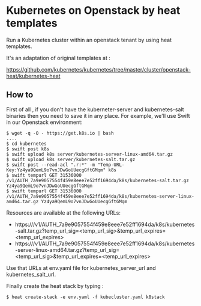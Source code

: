 # Kubernetes on Openstack by heat templates

Run a Kubernetes cluster within an openstack tenant by using heat templates.

It's an adaptation of original templates at :

https://github.com/kubernetes/kubernetes/tree/master/cluster/openstack-heat/kubernetes-heat

## How to

First of all , if you don't have the kuberneter-server and kubernetes-salt binaries then you need to save it in any place.
For example, we'll use Swift in our Openstack environment:

```
$ wget -q -O - https://get.k8s.io | bash
....
$ cd kubernetes
$ swift post k8s
$ swift upload k8s server/kubernetes-server-linux-amd64.tar.gz
$ swift upload k8s server/kubernetes-salt.tar.gz
$ swift post --read-acl ".r:*" -m "Temp-URL-Key:Yz4ya9QemL9o7vnJDwGoUUecgGftGMqm" k8s
$ swift tempurl GET 31536000 /v1/AUTH_7a9e9057554f459e8eee7e52ff1694da/k8s/kubernetes-salt.tar.gz Yz4ya9QemL9o7vnJDwGoUUecgGftGMqm
$ swift tempurl GET 31536000 /v1/AUTH_7a9e9057554f459e8eee7e52ff1694da/k8s/kubernetes-server-linux-amd64.tar.gz Yz4ya9QemL9o7vnJDwGoUUecgGftGMqm
```

Resources are available at the following URLs:

- https://<swift-url>/v1/AUTH_7a9e9057554f459e8eee7e52ff1694da/k8s/kubernetes-salt.tar.gz?temp_url_sig=<temp_url_sig>&temp_url_expires=<temp_url_expires>
- https://<swift-url>/v1/AUTH_7a9e9057554f459e8eee7e52ff1694da/k8s/kubernetes-server-linux-amd64.tar.gz?temp_url_sig=<temp_url_sig>&temp_url_expires=<temp_url_expires>

Use that URLs at env.yaml file for kubernetes_server_url and kubernetes_salt_url.

Finally create the heat stack by typing :

```
$ heat create-stack -e env.yaml -f kubecluster.yaml k8stack
```
